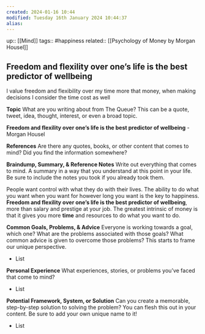 ```yaml
---
created: 2024-01-16 10:44
modified: Tuesday 16th January 2024 10:44:37
alias:
---
```


up::  [[Mind]]
tags:: #happiness
related:: [[Psychology of Money by Morgan Housel]]
## Freedom and flexility over one’s life is the best predictor of wellbeing 

 I value freedom and flexibility over my time more that money, when making decisions I consider the time cost as well
 
**Topic**
 What are you writing about from The Queue? This can be a quote, tweet, idea, thought, interest, or even a broad topic.

**Freedom and flexility over one’s life is the best predictor of wellbeing** - Morgan Housel

**References**
Are there any quotes, books, or other content that comes to mind? Did you find the information somewhere?


**Braindump, Summary, & Reference Notes**
Write out everything that comes to mind. A summary in a way that you understand at this point in your life. Be sure to include the notes you took if you already took them.

People want control with what they do with their lives. The ability to do what you want when you want for however long you want is the key to happiness.
**Freedom and flexility over one’s life is the best predictor of wellbeing**, more than salary and prestige at your job.
The greatest intrinsic of money is that it gives you more **time** and resources to do what you want to do.





**Common Goals, Problems, & Advice**
Everyone is working towards a goal, which one? What are the problems associated with those goals? What common advice is given to overcome those problems? This starts to frame our unique perspective.

  - List

  **Personal Experience**
  What experiences, stories, or problems you’ve faced that come to mind?

  - List

  **Potential Framework, System, or Solution**
  Can you create a memorable, step-by-step solution to solving the problem? You can flesh this out in your content. Be sure to add your own unique name to it!

  - List